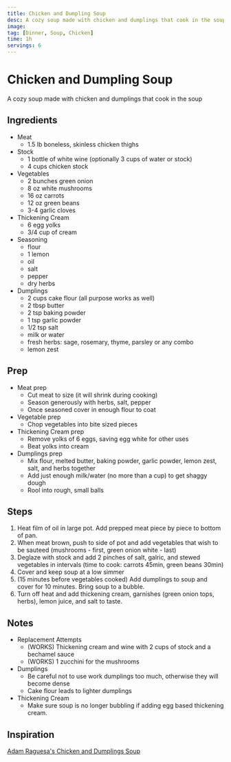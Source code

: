 ```yaml
---
title: Chicken and Dumpling Soup
desc: A cozy soup made with chicken and dumplings that cook in the soup
image:
tag: [Dinner, Soup, Chicken]
time: 1h
servings: 6
---
```

# Chicken and Dumpling Soup
A cozy soup made with chicken and dumplings that cook in the soup

## Ingredients
- Meat
  - 1.5 lb boneless, skinless chicken thighs
- Stock
  - 1 bottle of white wine (optionally 3 cups of water or stock)
  - 4 cups chicken stock
- Vegetables
  - 2 bunches green onion
  - 8 oz white mushrooms
  - 16 oz carrots
  - 12 oz green beans
  - 3-4 garlic cloves
- Thickening Cream
  - 6 egg yolks
  - 3/4 cup of cream
- Seasoning
  - flour
  - 1 lemon
  - oil
  - salt
  - pepper
  - dry herbs
- Dumplings
  - 2 cups cake flour (all purpose works as well)
  - 2 tbsp butter
  - 2 tsp baking powder
  - 1 tsp garlic powder
  - 1/2 tsp salt
  - milk or water
  - fresh herbs: sage, rosemary, thyme, parsley or any combo
  - lemon zest

## Prep
- Meat prep
  - Cut meat to size (it will shrink during cooking)
  - Season generously with herbs, salt, pepper
  - Once seasoned cover in enough flour to coat
- Vegetable prep
  - Chop vegetables into bite sized pieces
- Thickening Cream prep
  - Remove yolks of 6 eggs, saving egg white for other uses
  - Beat yolks into cream
- Dumplings prep
  - Mix flour, melted butter, baking powder, garlic powder, lemon zest, salt, and herbs together
  - Add just enough milk/water (no more than a cup) to get shaggy dough
  - Rool into rough, small balls

## Steps
1. Heat film of oil in large pot. Add prepped meat piece by piece to bottom of pan.
2. When meat brown, push to side of pot and add vegetables that wish to be sauteed (mushrooms - first, green onion white - last)
3. Deglaze with stock and add 2 pinches of salt, galric, and stewed vegetables in intervals (time to cook: carrots 45min, green beans 30min)
4. Cover and keep soup at a low simmer
5. (15 minutes before vegetables cooked) Add dumplings to soup and cover for 10 minutes. Bring soup to a bubble.
6. Turn off heat and add thickening cream, garnishes (green onion tops, herbs), lemon juice, and salt to taste.

## Notes
- Replacement Attempts
  - (WORKS) Thickening cream and wine with 2 cups of stock and a bechamel sauce
  - (WORKS) 1 zucchini for the mushrooms
- Dumplings
  - Be careful not to use work dumplings too much, otherwise they will become dense
  - Cake flour leads to lighter dumplings
- Thickening Cream
  - Make sure soup is no longer bubbling if adding egg based thickening cream.


## Inspiration
[Adam Raguesa's Chicken and Dumplings Soup](https://www.youtube.com/watch?v=JgPfKZovZhA&t)
